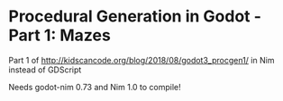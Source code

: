 # Procedural Generation in Godot - Part 1: Mazes
Part 1 of http://kidscancode.org/blog/2018/08/godot3_procgen1/ in Nim instead of GDScript

Needs godot-nim 0.73 and Nim 1.0 to compile!

